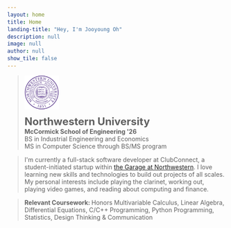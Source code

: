 ```yaml
---
layout: home
title: Home
landing-title: "Hey, I'm Jooyoung Oh"
description: null
image: null
author: null
show_tile: false
---
```


<blockquote>
<div class="row">
<img id="nu" src="assets/images/Northwestern.png">
<div>
<b style="font-size:24px;">Northwestern University</b> 
<br/> <strong>McCormick School of Engineering '26</strong>
<br/> BS in Industrial Engineering and Economics 
<br/> MS in Computer Science through BS/MS program</div>
</div>
</blockquote>

<blockquote>
I'm currently a full-stack software developer at ClubConnect, a student-initiated startup within <a href="https://thegarage.northwestern.edu/">the Garage at Northwestern</a>. I love learning new skills and technologies to build out projects of all scales. My personal interests include playing the clarinet, working out, playing video games, and reading about computing and finance. 
</blockquote>

<blockquote>
    <b> Relevant Coursework: </b> Honors Multivariable Calculus, Linear Algebra, Differential Equations, C/C++ Programming, Python Programming, Statistics, Design Thinking & Communication
</blockquote>



<style>
/* Extra small devices (phones, 600px and down) */
@media only screen and (max-width: 600px) {
    #nu {
    height:32%;
    width:32%;
    margin-bottom: 10px;
  }
}

/* Small devices (portrait tablets and large phones, 600px and up) */
@media only screen and (min-width: 600px) {
    #nu {
    height:30%;
    width:30%;
    margin-bottom: 10px;
  }
}

/* Medium devices (landscape tablets, 768px and up) */
@media only screen and (min-width: 768px) {
    #nu {
    height:17%;
    width:17%;
  }
}

/* Large devices (laptops/desktops, 992px and up) */
@media only screen and (min-width: 992px) {
    #nu {
    height:16%;
    width:16%;
  }
}

/* Extra large devices (large laptops and desktops, 1200px and up) */
@media only screen and (min-width: 1200px) {
    #nu {
    height:14%;
    width:14%;
  }
}
</style>